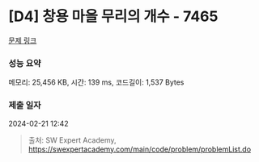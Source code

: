 # [D4] 창용 마을 무리의 개수 - 7465 

[문제 링크](https://swexpertacademy.com/main/code/problem/problemDetail.do?contestProbId=AWngfZVa9XwDFAQU) 

### 성능 요약

메모리: 25,456 KB, 시간: 139 ms, 코드길이: 1,537 Bytes

### 제출 일자

2024-02-21 12:42



> 출처: SW Expert Academy, https://swexpertacademy.com/main/code/problem/problemList.do